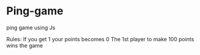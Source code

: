 # Ping-game
ping game using Js


Rules:
If you get 1 your points becomes 0 
The 1st player to make 100 points wins the game
